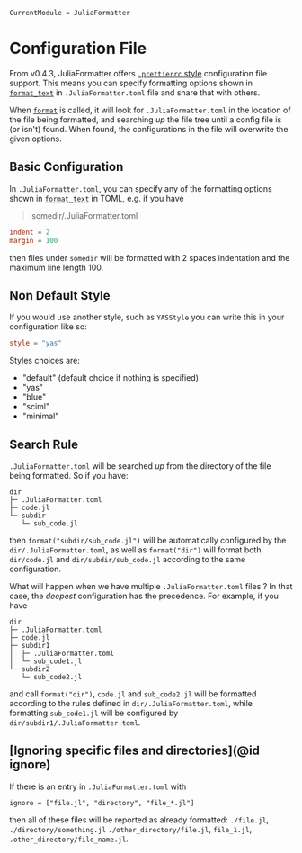 ```@meta
CurrentModule = JuliaFormatter
```

# Configuration File

From v0.4.3, JuliaFormatter offers [`.prettierrc` style](https://prettier.io/docs/en/configuration.html)
configuration file support.
This means you can specify formatting options shown in [`format_text`](@ref) in `.JuliaFormatter.toml` file and share that with others.

When [`format`](@ref) is called, it will look for `.JuliaFormatter.toml` in the location of the file being formatted,
and searching _up_ the file tree until a config file is (or isn't) found.
When found, the configurations in the file will overwrite the given options.

## Basic Configuration

In `.JuliaFormatter.toml`, you can specify any of the formatting options shown in [`format_text`](@ref) in TOML, e.g. if you have

> somedir/.JuliaFormatter.toml

```toml
indent = 2
margin = 100
```

then files under `somedir` will be formatted with 2 spaces indentation and the maximum line length 100.

## Non Default Style

If you would use another style, such as `YASStyle` you can write this in your configuration like so:

```toml
style = "yas"
```

Styles choices are:

- "default" (default choice if nothing is specified)
- "yas"
- "blue"
- "sciml"
- "minimal"



## Search Rule

`.JuliaFormatter.toml` will be searched _up_ from the directory of the file being formatted.
So if you have:

```
dir
├─ .JuliaFormatter.toml
├─ code.jl
└─ subdir
   └─ sub_code.jl
```

then `format("subdir/sub_code.jl")` will be automatically configured by the `dir/.JuliaFormatter.toml`, as well as
`format("dir")` will format both `dir/code.jl` and `dir/subdir/sub_code.jl` according to the same configuration.

What will happen when we have multiple `.JuliaFormatter.toml` files ? In that case, the _deepest_ configuration has the
precedence. For example, if you have

```
dir
├─ .JuliaFormatter.toml
├─ code.jl
├─ subdir1
│  ├─ .JuliaFormatter.toml
│  └─ sub_code1.jl
└─ subdir2
   └─ sub_code2.jl
```

and call `format("dir")`, `code.jl` and `sub_code2.jl` will be formatted according to the rules defined in
`dir/.JuliaFormatter.toml`, while formatting `sub_code1.jl` will be configured by `dir/subdir1/.JuliaFormatter.toml`.

## [Ignoring specific files and directories](@id ignore)

If there is an entry in `.JuliaFormatter.toml` with
```
ignore = ["file.jl", "directory", "file_*.jl"]
```
then all of these files will be reported as already formatted: `./file.jl`,
`./directory/something.jl` `./other_directory/file.jl`, `file_1.jl`,
`.other_directory/file_name.jl`.
